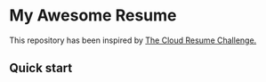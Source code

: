 # My Awesome Resume

This repository has been inspired by [The Cloud Resume Challenge.](https://cloudresumechallenge.dev/)

## Quick start

